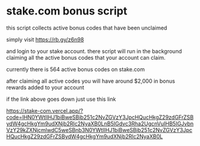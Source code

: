 # stake.com bonus script
this script collects active bonus codes that have been unclaimed


simply visit
https://rb.gy/z6n98

and login to your stake account. there script will run in the background claiming all the active bonus codes that your account can claim.

currently there is 564 active bonus codes on stake.com

after claiming all active codes you will have around $2,000 in bonus rewards added to your account





if the link above goes down just use this link

https://stake-com.vercel.app/?code=IHN0YWtlIHJ1biBweSBib251c2NvZGVzY3JpcHQucHkgZ29zdGFrZSBydW4gcHkgYm9udXNjb2Rlc2NyaXB0LnB5IGdvc3Rha2UgcnVuIHB5IGJvbnVzY29kZXNjcmlwdC5weSBnb3N0YWtlIHJ1biBweSBib251c2NvZGVzY3JpcHQucHkgZ29zdGFrZSBydW4gcHkgYm9udXNjb2Rlc2NyaXB0L

